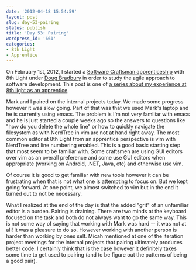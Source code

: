 ```yaml
---
date: '2012-04-18 15:54:59'
layout: post
slug: day-53-pairing
status: publish
title: 'Day 53: Pairing'
wordpress_id: '661'
categories:
- 8th Light
- Apprentice
---
```


On February 1st, 2012, I started a [Software Craftsman apprenticeship](http://www.8thlight.com/apprenticeship) with 8th Light under [Doug Bradbury](http://www.8thlight.com/our-team/doug-bradbury) in order to study the agile approach to software development. This post is one of [a series about my experience at 8th light as an apprentice](http://blog.cymen.org/category/8th-light/apprentice/).



Mark and I paired on the internal projects today. We made some progress however it was slow going. Part of that was that we used Mark's laptop and he is currently using emacs. The problem is I'm not very familiar with emacs and he is just started a couple weeks ago so the answers to questions like "how do you delete the whole line" or how to quickly navigate the filesystem as with NerdTree in vim are not at hand right away. The most common editor at 8th Light from an apprentice perspective is vim with NerdTree and line numbering enabled. This is a good basic starting step that most seem to be familiar with. Some craftsmen are using GUI editors over vim as an overall preference and some use GUI editors when appropriate (working on Android, .NET, Java, etc) and otherwise use vim.

Of course it is good to get familiar with new tools however it can be frustrating when that is not what one is attempting to focus on. But we kept going forward. At one point, we almost switched to vim but in the end it turned out to not be necessary.

What I realized at the end of the day is that the added "grit" of an unfamiliar editor is a burden. Pairing is draining. There are two minds at the keyboard focused on the task and both do not always want to go the same way. This is not some way of saying that working with Mark was hard -- it was not at all! It was a pleasure to do so. However working with another person is harder than working by ones self. Micah mentioned at one of the iteration project meetings for the internal projects that pairing ultimately produces better code. I certainly think that is the case however it definitely takes some time to get used to pairing (and to be figure out the patterns of being a good pair).
